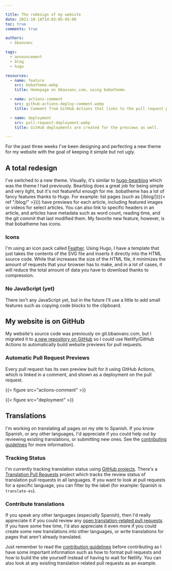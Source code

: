 ```yaml
---

title: The redesign of my website
date: 2021-10-18T14:03:05-05:00
toc: true
comments: true

authors:
  - bbaovanc

tags:
  - announcement
  - blog
  - hugo

resources:
  - name: feature
    src: bobatheme.webp
    title: Homepage on bbaovanc.com, using bobatheme.

  - name: actions-comment
    src: github-actions-deploy-comment.webp
    title: Comment from GitHub Actions that links to the pull request preview.

  - name: deployment
    src: pull-request-deployment.webp
    title: GitHub deployments are created for the previews as well.

---
```


For the past three weeks I've been designing and perfecting a new theme for my
website with the goal of keeping it simple but not ugly.

<!--more-->

## A total redesign

I've switched to a new theme. Visually, it's similar to
[hugo-bearblog](https://github.com/janraasch/hugo-bearblog) which was the theme
I had previously. Bearblog does a great job for being simple and very light, but
it's not featureful enough for me. bobatheme has a lot of fancy features thanks
to Hugo. For example: list pages (such as [/blog/]({{< ref "/blog/" >}})) have
previews for each article, including featured images or videos for select
articles. You can also link to specific headers in an article, and articles have
metadata such as word count, reading time, and the git commit that last modified
them. My favorite new feature, however, is that bobatheme has icons.

### Icons

I'm using an icon pack called [Feather](https://feathericons.com/). Using Hugo,
I have a template that just takes the contents of the SVG file and inserts it
directly into the HTML source code. While that increases the size of the HTML
file, it minimizes the amount of requests that your browser has to make, and in
a lot of cases, it will reduce the total amount of data you have to download
thanks to compression.

### No JavaScript (yet)

There isn't any JavaScript yet, but in the future I'll use a little to add small
features such as copying code blocks to the clipboard.

## My website is on GitHub

My website's source code was previously on git.bbaovanc.com, but I migrated it
to [a new repository on GitHub](https://github.com/BBaoVanC/bbaovanc.com) so I
could use Netlify/GitHub Actions to automatically build website previews for
pull requests.

### Automatic Pull Request Previews

Every pull request has its own preview built for it using GitHub Actions, which
is linked in a comment, and shown as a deployment on the pull request.

{{< figure src="actions-comment" >}}

{{< figure src="deployment" >}}

## Translations

I'm working on translating all pages on my site to Spanish. If you know Spanish,
or any other languages, I'd appreciate if you could help out by reviewing
existing translations, or submitting new ones. See the [contributing
guidelines](https://github.com/BBaoVanC/bbaovanc.com/blob/master/CONTRIBUTING.md#translations)
for more information).

### Tracking Status

I'm currently tracking translation status using [GitHub
projects](https://github.com/BBaoVanC/bbaovanc.com/projects). There's a
[Translation Pull Requests](https://github.com/BBaoVanC/bbaovanc.com/projects/1)
project which tracks the review status of translation pull requests in all
languages. If you want to look at pull requests for a specific language, you can
filter by the label (for example: Spanish is `translate-es`).

### Contribute translations

If you speak any other languages (especially Spanish), then I'd really
appreciate it if you could review any [open translation-related pull
requests](https://github.com/BBaoVanC/bbaovanc.com/pulls?q=is%3Apr+is%3Aopen+label%3Atranslation-needs-review).
If you have some free time, I'd also appreciate it even more if you could create
some new translations into other languages, or write translations for pages that
aren't already translated.

Just remember to read the [contribution
guidelines](https://github.com/BBaoVanC/bbaovanc.com/blob/master/CONTRIBUTING.md#translations)
before contributing as I have some important information such as how to format
pull requests and how to build the site yourself instead of having to wait for
Netlify. You can also look at any existing translation related pull requests as
an example.
